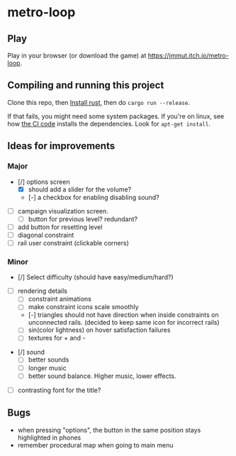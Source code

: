 # metro-loop

## Play

Play in your browser (or download the game) at https://jmmut.itch.io/metro-loop.

## Compiling and running this project

Clone this repo, then [Install rust](https://www.rust-lang.org/tools/install), then do `cargo run --release`.

If that fails, you might need some system packages. If you're on linux, see how [the CI code](.github/workflows/release.yml) installs the dependencies. Look for `apt-get install`.

## Ideas for improvements

### Major

- [/] options screen
  - [x] should add a slider for the volume?
  - [-] a checkbox for enabling disabling sound?
- [ ] campaign visualization screen.
  - [ ] button for previous level? redundant?
- [ ] add button for resetting level
- [ ] diagonal constraint
- [ ] rail user constraint (clickable corners)

### Minor

- [/] Select difficulty (should have easy/medium/hard?)
- [ ] rendering details
  - [ ] constraint animations
  - [ ] make constraint icons scale smoothly
  - [-] triangles should not have direction when inside constraints on unconnected rails. (decided to keep same icon for incorrect rails)
  - [ ] sin(color lightness) on hover satisfaction failures
  - [ ] textures for + and -
- [/] sound
  - [ ] better sounds
  - [ ] longer music
  - [ ] better sound balance. Higher music, lower effects.
- [ ] contrasting font for the title?

## Bugs

- when pressing "options", the button in the same position stays highlighted in phones
- remember procedural map when going to main menu



